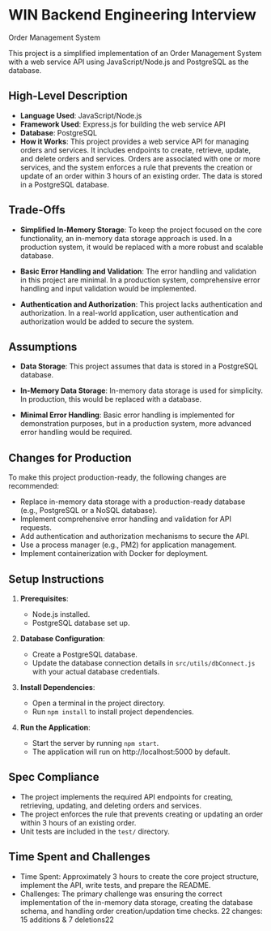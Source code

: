 # WIN Backend Engineering Interview

 Order Management System

This project is a simplified implementation of an Order Management System with a web service API using JavaScript/Node.js and PostgreSQL as the database.

## High-Level Description

- **Language Used**: JavaScript/Node.js
- **Framework Used**: Express.js for building the web service API
- **Database**: PostgreSQL
- **How it Works**: This project provides a web service API for managing orders and services. It includes endpoints to create, retrieve, update, and delete orders and services. Orders are associated with one or more services, and the system enforces a rule that prevents the creation or update of an order within 3 hours of an existing order. The data is stored in a PostgreSQL database.

## Trade-Offs

- **Simplified In-Memory Storage**: To keep the project focused on the core functionality, an in-memory data storage approach is used. In a production system, it would be replaced with a more robust and scalable database.

- **Basic Error Handling and Validation**: The error handling and validation in this project are minimal. In a production system, comprehensive error handling and input validation would be implemented.

- **Authentication and Authorization**: This project lacks authentication and authorization. In a real-world application, user authentication and authorization would be added to secure the system.

## Assumptions

- **Data Storage**: This project assumes that data is stored in a PostgreSQL database.

- **In-Memory Data Storage**: In-memory data storage is used for simplicity. In production, this would be replaced with a database.

- **Minimal Error Handling**: Basic error handling is implemented for demonstration purposes, but in a production system, more advanced error handling would be required.

## Changes for Production

To make this project production-ready, the following changes are recommended:

- Replace in-memory data storage with a production-ready database (e.g., PostgreSQL or a NoSQL database).
- Implement comprehensive error handling and validation for API requests.
- Add authentication and authorization mechanisms to secure the API.
- Use a process manager (e.g., PM2) for application management.
- Implement containerization with Docker for deployment.

## Setup Instructions

1. **Prerequisites**:
   - Node.js installed.
   - PostgreSQL database set up.

2. **Database Configuration**:
   - Create a PostgreSQL database.
   - Update the database connection details in `src/utils/dbConnect.js` with your actual database credentials.

3. **Install Dependencies**:
   - Open a terminal in the project directory.
   - Run `npm install` to install project dependencies.

4. **Run the Application**:
   - Start the server by running `npm start`.
   - The application will run on http://localhost:5000 by default.

## Spec Compliance

- The project implements the required API endpoints for creating, retrieving, updating, and deleting orders and services.
- The project enforces the rule that prevents creating or updating an order within 3 hours of an existing order.
- Unit tests are included in the `test/` directory.

## Time Spent and Challenges

- Time Spent: Approximately 3 hours to create the core project structure, implement the API, write tests, and prepare the README.
- Challenges: The primary challenge was ensuring the correct implementation of the in-memory data storage, creating the database schema, and handling order creation/updation time checks.
 22 changes: 15 additions & 7 deletions22 
